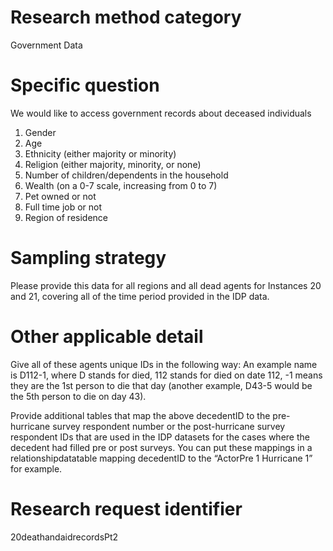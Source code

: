 ﻿# Research method category #
Government Data


# Specific question #


We would like to access government records about deceased individuals 
1. Gender
2. Age
3. Ethnicity (either majority or minority)
4. Religion (either majority, minority, or none)
5. Number of children/dependents in the household
6. Wealth (on a 0-7 scale, increasing from 0 to 7)
7. Pet owned or not
8. Full time job or not
9. Region of residence


# Sampling strategy #
Please provide this data for all regions and all dead agents for Instances 20 and 21, covering all of the time period provided in the IDP data. 


# Other applicable detail #


Give all of these agents unique IDs in the following way: An example name is D112-1, where D stands for died, 112 stands for died on date 112, -1 means they are the 1st person to die that day (another example, D43-5 would be the 5th person to die on day 43). 


Provide additional tables that map the above decedentID to the pre-hurricane survey respondent number or the post-hurricane survey respondent IDs that are used in the IDP datasets for the cases where the decedent had filled pre or post surveys. You can put these mappings in a relationshipdatatable mapping decedentID to the “ActorPre 1 Hurricane 1” for example.


# Research request identifier #
20deathandaidrecordsPt2